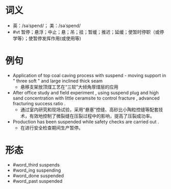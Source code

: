 # 词义
- 英：/səˈspend/； 美：/səˈspend/
- #vt 暂停；悬浮；中止；悬；吊；挂；暂缓；推迟；延缓；使暂时停职（或停学等）；使暂停发挥作用(或使用等)
# 例句
- Application of top coal caving process with suspend - moving support in " three soft " and large inclined thick seam
	- 悬移支架放顶煤工艺在“三软”大倾角厚煤层的应用
- After office study and field experiment , using suspend plug and high sand concentration with little ceramsite to control fracture , advanced fracturing success ratio .
	- 通过室内研究和现场试验，采用“悬塞”控缝、高砂比小陶粒控缝等配套技术，有效地控制了微裂缝在压裂过程中的影响，提高了压裂成功率。
- Production has been suspended while safety checks are carried out .
	- 在进行安全检查期间生产暂停。
# 形态
- #word_third suspends
- #word_ing suspending
- #word_done suspended
- #word_past suspended
